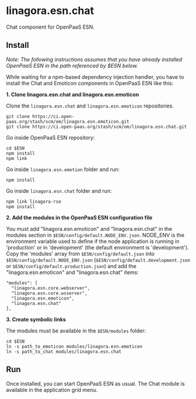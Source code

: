 # linagora.esn.chat

Chat component for OpenPaaS ESN.

## Install

*Note: The following instructions assumes that you have already installed OpenPaaS ESN in the path referenced by $ESN below.*

While waiting for a npm-based dependency injection handler, you have to install the Chat and Emoticon components in OpenPaaS ESN like this:

**1. Clone linagora.esn.chat and linagora.esn.emoticon**

Clone the `linagora.esn.chat` and `linagora.esn.emoticon` repositories.

```
git clone https://ci.open-paas.org/stash/scm/om/linagora.esn.emoticon.git
git clone https://ci.open-paas.org/stash/scm/om/linagora.esn.chat.git
```

Go inside OpenPaaS ESN repository:

```
cd $ESN
npm install
npm link
```

Go inside `linagora.esn.emotion` folder and run:

```
npm install
```

Go inside `linagora.esn.chat` folder and run:

```
npm link linagora-rse
npm install
```

**2. Add the modules in the OpenPaaS ESN configuration file**

You must add "linagora.esn.emoticon" and "linagora.esn.chat" in the modules section in `$ESN/config/default.NODE_ENV.json`. NODE_ENV is the environment variable used to define if the node application is running in 'production' or in 'development' (the default environment is 'development').
Copy the 'modules' array from `$ESN/config/default.json` into `$ESN/config/default.NODE_ENV.json` (`$ESN/config/default.development.json` or `$ESN/config/default.production.json`) and add the "linagora.esn.emoticon" and "linagora.esn.chat" items:

```
"modules": [
  "linagora.esn.core.webserver",
  "linagora.esn.core.wsserver",
  "linagora.esn.emoticon",
  "linagora.esn.chat"
],
```

**3. Create symbolic links**

The modules must be available in the `$ESN/modules` folder:

```
cd $ESN
ln -s path_to_emoticon modules/linagora.esn.emoticon
ln -s path_to_chat modules/linagora.esn.chat
```

## Run

Once installed, you can start OpenPaaS ESN as usual. The Chat module is available in the application grid menu.
